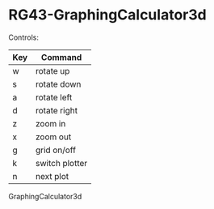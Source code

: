 # RG43-GraphingCalculator3d

Controls:

| Key           | Command        |
| ------------- | -------------- |
| w             | rotate up      |
| s             | rotate down    |
| a             | rotate left    |
| d             | rotate right   |
| z             | zoom in        |
| x             | zoom out       |
| g             | grid on/off    |
| k             | switch plotter |
| n             | next plot      |

GraphingCalculator3d
